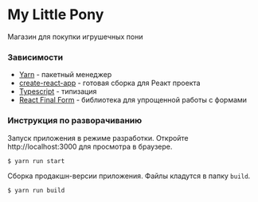 # My Little Pony

Магазин для покупки игрушечных пони

### Зависимости

-   [Yarn](https://yarnpkg.com/lang/en/) - пакетный менеджер
-   [create-react-app](https://github.com/facebook/create-react-app) - готовая сборка для Реакт проекта
-   [Typescript](https://www.typescriptlang.org) - типизация
-   [React Final Form](https://github.com/final-form/react-final-form) - библиотека для упрощенной работы с формами 

### Инструкция по разворачиванию

Запуск приложения в режиме разработки. Откройте http://localhost:3000 для просмотра в браузере.

```bash
$ yarn run start
```

Сборка продакшн-версии приложения. Файлы кладутся в папку `build`.

```bash
$ yarn run build
```

